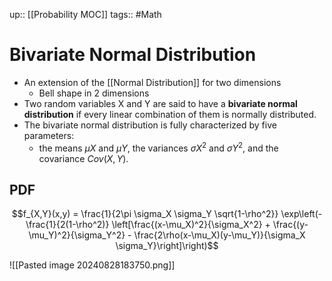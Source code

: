 up:: [[Probability MOC]]
tags:: #Math
# Bivariate Normal Distribution
- An extension of the [[Normal Distribution]] for two dimensions 
	- Bell shape in 2 dimensions
- Two random variables X and Y are said to have a **bivariate normal distribution** if every linear combination of them is normally distributed. 
- The bivariate normal distribution is fully characterized by five parameters: 
	- the means $μX$​ and $μY$​, the variances $σX^2$​ and $σY^2$​, and the covariance $Cov(X,Y)$.
## PDF
$$f_{X,Y}(x,y) = \frac{1}{2\pi \sigma_X \sigma_Y \sqrt{1-\rho^2}} \exp\left(-\frac{1}{2(1-\rho^2)} \left[\frac{(x-\mu_X)^2}{\sigma_X^2} + \frac{(y-\mu_Y)^2}{\sigma_Y^2} - \frac{2\rho(x-\mu_X)(y-\mu_Y)}{\sigma_X \sigma_Y}\right]\right)$$



![[Pasted image 20240828183750.png]]
